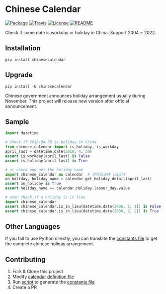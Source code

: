 # Chinese Calendar

[![Package](https://img.shields.io/pypi/v/chinesecalendar.svg)](https://pypi.python.org/pypi/chinesecalendar)
[![Travis](https://img.shields.io/travis/LKI/chinese-calendar.svg)](https://travis-ci.org/LKI/chinese-calendar)
[![License](https://img.shields.io/github/license/LKI/chinese-calendar.svg)](https://github.com/LKI/chinese-calendar/blob/master/LICENSE)
[![README](https://img.shields.io/badge/简介-中文-brightgreen.svg)](https://github.com/LKI/chinese-calendar/blob/master/README.md)

Check if some date is workday or holiday in China.
Support 2004 ~ 2022.

## Installation

```
pip install chinesecalendar
```

## Upgrade

```
pip install -U chinesecalendar
```

Chinese government announces holiday arrangement usually during November.
This project will release new version after official announcement.

## Sample

``` python
import datetime

# Check if 2018-04-30 is holiday in China
from chinese_calendar import is_holiday, is_workday
april_last = datetime.date(2018, 4, 30)
assert is_workday(april_last) is False
assert is_holiday(april_last) is True

# or check and get the holiday name
import chinese_calendar as calendar  # 也可以这样 import
on_holiday, holiday_name = calendar.get_holiday_detail(april_last)
assert on_holiday is True
assert holiday_name == calendar.Holiday.labour_day.value

# even check if a holiday is in lieu
import chinese_calendar
assert chinese_calendar.is_in_lieu(datetime.date(2006, 2, 1)) is False
assert chinese_calendar.is_in_lieu(datetime.date(2006, 2, 2)) is True
```

## Other Languages

If you fail to use Python directly,
you can translate the [constants file][constants.py] to get the complete chinese holiday arrangement.

## Contributing

1. Fork & Clone this project
2. Modify [calendar definition file][scripts/data.py]
3. Run [script][scripts/__init__.py] to generate the [constants file][constants.py]
4. Create a PR

[constants.py]: https://github.com/LKI/chinese-calendar/blob/master/chinese_calendar/constants.py
[scripts/data.py]: https://github.com/LKI/chinese-calendar/blob/master/chinese_calendar/scripts/data.py
[scripts/__init__.py]: https://github.com/LKI/chinese-calendar/blob/master/chinese_calendar/scripts/__init__.py
